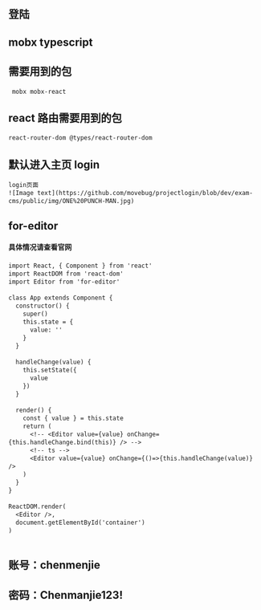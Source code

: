 <!--
 * @Descripttion:
 * @version:
 * @Author: sueRimn
 * @Date: 2019-09-02 20:07:15
 * @LastEditors: sueRimn
 * @LastEditTime: 2019-09-04 14:04:01
 -->

## 登陆

## mobx typescript

## 需要用到的包

     mobx mobx-react

## react 路由需要用到的包

    react-router-dom @types/react-router-dom

## 默认进入主页 login

    login页面
    ![Image text](https://github.com/movebug/projectlogin/blob/dev/exam-cms/public/img/ONE%20PUNCH-MAN.jpg)

## for-editor
#### 具体情况请查看官网
```
import React, { Component } from 'react'
import ReactDOM from 'react-dom'
import Editor from 'for-editor'

class App extends Component {
  constructor() {
    super()
    this.state = {
      value: ''
    }
  }

  handleChange(value) {
    this.setState({
      value
    })
  }

  render() {
    const { value } = this.state
    return (
      <!-- <Editor value={value} onChange={this.handleChange.bind(this)} /> -->
      <!-- ts -->
      <Editor value={value} onChange={()=>{this.handleChange(value)} /> 
    )
  }
}

ReactDOM.render(
  <Editor />,
  document.getElementById('container')
)
 
```

## 账号：chenmenjie

## 密码：Chenmanjie123!
